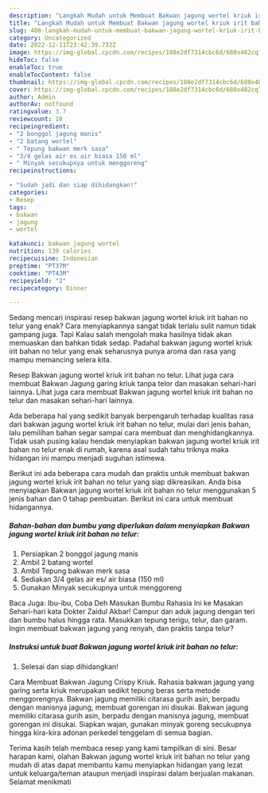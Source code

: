 ```yaml
---
description: "Langkah Mudah untuk Membuat Bakwan jagung wortel kriuk irit bahan no telur yang Bikin Ngiler, Buat Buka Puasa Sempurna"
title: "Langkah Mudah untuk Membuat Bakwan jagung wortel kriuk irit bahan no telur yang Bikin Ngiler, Buat Buka Puasa Sempurna"
slug: 408-langkah-mudah-untuk-membuat-bakwan-jagung-wortel-kriuk-irit-bahan-no-telur-yang-bikin-ngiler-buat-buka-puasa-sempurna
category: Uncategorized
date: 2022-12-11T23:42:39.732Z
image: https://img-global.cpcdn.com/recipes/188e2df7314cbc6d/680x482cq70/bakwan-jagung-wortel-kriuk-irit-bahan-no-telur-foto-resep-utama.jpg
hideToc: false
enableToc: true
enableTocContent: false
thumbnail: https://img-global.cpcdn.com/recipes/188e2df7314cbc6d/680x482cq70/bakwan-jagung-wortel-kriuk-irit-bahan-no-telur-foto-resep-utama.jpg
cover: https://img-global.cpcdn.com/recipes/188e2df7314cbc6d/680x482cq70/bakwan-jagung-wortel-kriuk-irit-bahan-no-telur-foto-resep-utama.jpg
author: Admin
authorAv: notfound
ratingvalue: 3.7
reviewcount: 18
recipeingredient:
- "2 bonggol jagung manis"
- "2 batang wortel"
- " Tepung bakwan merk sasa"
- "3/4 gelas air es air biasa 150 ml"
- " Minyak secukupnya untuk menggoreng"
recipeinstructions:

- "Sudah jadi dan siap dihidangkan!"
categories:
- Resep
tags:
- bakwan
- jagung
- wortel

katakunci: bakwan jagung wortel 
nutrition: 139 calories
recipecuisine: Indonesian
preptime: "PT37M"
cooktime: "PT43M"
recipeyield: "2"
recipecategory: Dinner

---
```



Sedang mencari inspirasi resep bakwan jagung wortel kriuk irit bahan no telur yang enak? Cara menyiapkannya sangat tidak terlalu sulit namun tidak gampang juga. Tapi Kalau salah mengolah maka hasilnya tidak akan memuaskan dan bahkan tidak sedap. Padahal bakwan jagung wortel kriuk irit bahan no telur yang enak seharusnya punya aroma dan rasa yang mampu memancing selera kita.


Resep Bakwan jagung wortel kriuk irit bahan no telur. Lihat juga cara membuat Bakwan Jagung garing kriuk tanpa telor dan masakan sehari-hari lainnya. Lihat juga cara membuat Bakwan jagung wortel kriuk irit bahan no telur dan masakan sehari-hari lainnya.

Ada beberapa hal yang sedikit banyak berpengaruh terhadap kualitas rasa dari bakwan jagung wortel kriuk irit bahan no telur, mulai dari jenis bahan, lalu pemilihan bahan segar sampai cara membuat dan menghidangkannya. Tidak usah pusing kalau hendak menyiapkan bakwan jagung wortel kriuk irit bahan no telur enak di rumah, karena asal sudah tahu triknya maka hidangan ini mampu menjadi suguhan istimewa.


Berikut ini ada beberapa cara mudah dan praktis untuk membuat bakwan jagung wortel kriuk irit bahan no telur yang siap dikreasikan. Anda bisa menyiapkan Bakwan jagung wortel kriuk irit bahan no telur menggunakan 5 jenis bahan dan 0 tahap pembuatan. Berikut ini cara untuk membuat hidangannya.

<!--inarticleads1-->

##### Bahan-bahan dan bumbu yang diperlukan dalam menyiapkan Bakwan jagung wortel kriuk irit bahan no telur:

1. Persiapkan 2 bonggol jagung manis
1. Ambil 2 batang wortel
1. Ambil  Tepung bakwan merk sasa
1. Sediakan 3/4 gelas air es/ air biasa (150 ml)
1. Gunakan  Minyak secukupnya untuk menggoreng


Baca Juga: Ibu-ibu, Coba Deh Masukan Bumbu Rahasia Ini ke Masakan Sehari-hari kata Dokter Zaidul Akbar! Campur dan aduk jagung dengan teri dan bumbu halus hingga rata. Masukkan tepung terigu, telur, dan garam. Ingin membuat bakwan jagung yang renyah, dan praktis tanpa telur? 

<!--inarticleads2-->

##### Instruksi untuk buat Bakwan jagung wortel kriuk irit bahan no telur:


1. Selesai dan siap dihidangkan!

Cara Membuat Bakwan Jagung Crispy Kriuk. Rahasia bakwan jagung yang garing serta kriuk merupakan sedikit tepung beras serta metode menggorengnya. Bakwan jagung memiliki citarasa gurih asin, berpadu dengan manisnya jagung, membuat gorengan ini disukai. Bakwan jagung memiliki citarasa gurih asin, berpadu dengan manisnya jagung, membuat gorengan ini disukai. Siapkan wajan, gunakan minyak goreng secukupnya hingga kira-kira adonan perkedel tenggelam di semua bagian. 

Terima kasih telah membaca resep yang kami tampilkan di sini. Besar harapan kami, olahan Bakwan jagung wortel kriuk irit bahan no telur yang mudah di atas dapat membantu kamu menyiapkan hidangan yang lezat untuk keluarga/teman ataupun menjadi inspirasi dalam berjualan makanan. Selamat menikmati
